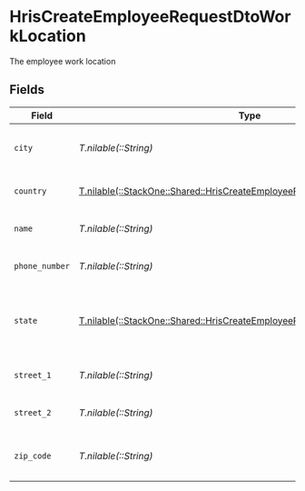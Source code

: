 # HrisCreateEmployeeRequestDtoWorkLocation

The employee work location


## Fields

| Field                                                                                                                                          | Type                                                                                                                                           | Required                                                                                                                                       | Description                                                                                                                                    | Example                                                                                                                                        |
| ---------------------------------------------------------------------------------------------------------------------------------------------- | ---------------------------------------------------------------------------------------------------------------------------------------------- | ---------------------------------------------------------------------------------------------------------------------------------------------- | ---------------------------------------------------------------------------------------------------------------------------------------------- | ---------------------------------------------------------------------------------------------------------------------------------------------- |
| `city`                                                                                                                                         | *T.nilable(::String)*                                                                                                                          | :heavy_minus_sign:                                                                                                                             | The city where the location is situated                                                                                                        | Grantham                                                                                                                                       |
| `country`                                                                                                                                      | [T.nilable(::StackOne::Shared::HrisCreateEmployeeRequestDtoSchemasCountry)](../../models/shared/hriscreateemployeerequestdtoschemascountry.md) | :heavy_minus_sign:                                                                                                                             | The country code                                                                                                                               |                                                                                                                                                |
| `name`                                                                                                                                         | *T.nilable(::String)*                                                                                                                          | :heavy_minus_sign:                                                                                                                             | The name of the location                                                                                                                       | Woolsthorpe Manor                                                                                                                              |
| `phone_number`                                                                                                                                 | *T.nilable(::String)*                                                                                                                          | :heavy_minus_sign:                                                                                                                             | The phone number of the location                                                                                                               | +44 1476 860 364                                                                                                                               |
| `state`                                                                                                                                        | [T.nilable(::StackOne::Shared::HrisCreateEmployeeRequestDtoState)](../../models/shared/hriscreateemployeerequestdtostate.md)                   | :heavy_minus_sign:                                                                                                                             | The ISO3166-2 sub division where the location is situated                                                                                      | GB-LIN                                                                                                                                         |
| `street_1`                                                                                                                                     | *T.nilable(::String)*                                                                                                                          | :heavy_minus_sign:                                                                                                                             | The first line of the address                                                                                                                  | Water Lane                                                                                                                                     |
| `street_2`                                                                                                                                     | *T.nilable(::String)*                                                                                                                          | :heavy_minus_sign:                                                                                                                             | The second line of the address                                                                                                                 | Woolsthorpe by Colsterworth                                                                                                                    |
| `zip_code`                                                                                                                                     | *T.nilable(::String)*                                                                                                                          | :heavy_minus_sign:                                                                                                                             | The ZIP code/Postal code of the location                                                                                                       | NG33 5NR                                                                                                                                       |